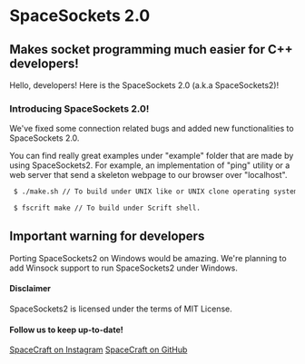 # SpaceSockets 2.0
## Makes socket programming much easier for C++ developers!

Hello, developers! Here is the SpaceSockets 2.0 (a.k.a SpaceSockets2)!

### Introducing SpaceSockets 2.0!

We've fixed some connection related bugs and added new functionalities to SpaceSockets 2.0. 

You can find really great examples under "example" folder that are made by using SpaceSockets2. For example, an implementation of "ping" utility or a web server that send a skeleton webpage to our browser over "localhost".

```sh
 $ ./make.sh // To build under UNIX like or UNIX clone operating systems that runs Bash shell.
```
```sh
 $ fscrift make // To build under Scrift shell.
```

## Important warning for developers
Porting SpaceSockets2 on Windows would be amazing. We're planning to add Winsock support to run SpaceSockets2 under Windows.

#### Disclaimer
SpaceSockets2 is licensed under the terms of MIT License. 

#### Follow us to keep up-to-date!
[SpaceCraft on Instagram](http://instagram.com/spacecraft_tr)
[SpaceCraft on GitHub](http://github.com/SpaceCraftTR)
